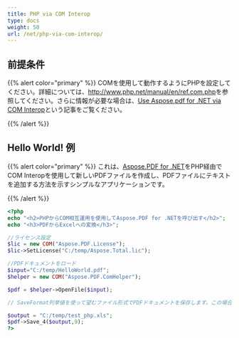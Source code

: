 ```yaml
---
title: PHP via COM Interop
type: docs
weight: 50
url: /net/php-via-com-interop/
---
```


## 前提条件

{{% alert color="primary" %}}
COMを使用して動作するようにPHPを設定してください。詳細については、<http://www.php.net/manual/en/ref.com.php>を参照してください。さらに情報が必要な場合は、[Use Aspose.pdf for .NET via COM Interop](/pdf/net/use-aspose-pdf-for-net-via-com-interop/)という記事をご覧ください。

{{% /alert %}}

## Hello World! 例

{{% alert color="primary" %}}
これは、[Aspose.PDF for .NET](/pdf/net/)をPHP経由でCOM Interopを使用して新しいPDFファイルを作成し、PDFファイルにテキストを追加する方法を示すシンプルなアプリケーションです。

{{% /alert %}}

```php
<?php
echo "<h2>PHPからCOM相互運用を使用してAspose.PDF for .NETを呼び出す</h2>";
echo "<h3>PDFからExcelへの変換</h3>";

//ライセンス設定
$lic = new COM("Aspose.PDF.License");
$lic->SetLicense("C:/temp/Aspose.Total.lic");

//PDFドキュメントをロード
$input="C:/temp/HelloWorld.pdf";
$helper = new COM("Aspose.PDF.ComHelper");

$pdf = $helper->OpenFile($input);

// SaveFormat列挙値を使って望むファイル形式でPDFドキュメントを保存します。この場合、Excelのために9を渡します。

$output = "C:/temp/test_php.xls";
$pdf->Save_4($output,9);
?>
```

